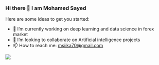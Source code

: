 ### Hi there 👋 I am Mohamed Sayed



Here are some ideas to get you started:

- 🔭 I’m currently working on deep learning and data science in forex market
- 👯 I’m looking to collaborate on Artificial intelligence projects
- 📫 How to reach me: msiika70@gmail.com

<img src="https://github-readme-stats.vercel.app/api?username=mohamedsiika&&show_icons=true&title_color=ffffff&icon_color=bb2acf&text_color=daf7dc&bg_color=282a36">
